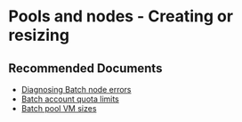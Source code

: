 <properties
    pageTitle="Pools and Nodes / Creating or resizing a pool"
    description="Pools and Nodes / Creating or resizing a pool"
    service="microsoft.batch"
    resource="batchaccounts"
    authors="matthchr"
    ms.author="matthchr"
    displayOrder=""
    articleId="batch-pools-and-nodes-creating-resizing"
    selfHelpType="generic"
    supportTopicIds="32635069"
    resourceTags=""
    productPesIds="15614"
    cloudEnvironments="public, Fairfax"
/>

# Pools and nodes - Creating or resizing

## **Recommended Documents**

* [Diagnosing Batch node errors](https://docs.microsoft.com/azure/batch/batch-pool-node-error-checking)<br>
* [Batch account quota limits](https://docs.microsoft.com/azure/batch/batch-quota-limit)<br>
* [Batch pool VM sizes](https://docs.microsoft.com/azure/batch/batch-pool-vm-sizes)
